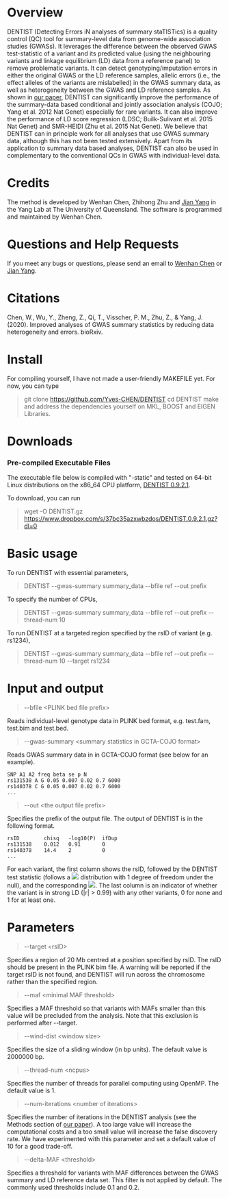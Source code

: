 # Overview
DENTIST (Detecting Errors iN analyses of summary staTISTics) is a quality control (QC) tool for summary-level data from genome-wide association studies (GWASs). It leverages the difference between the observed GWAS test-statistic of a variant and its predicted value (using the neighbouring variants and linkage equilibrium (LD) data from a reference panel) to remove problematic variants. It can detect genotyping/imputation errors in either the original GWAS or the LD reference samples, allelic errors (i.e., the effect alleles of the variants are mislabelled) in the GWAS summary data, as well as heterogeneity between the GWAS and LD reference samples. As shown in [our paper](#Citations), DENTIST can significantly improve the performance of the summary-data based conditional and jointly association analysis (COJO; Yang et al. 2012 Nat Genet) especially for rare variants. It can also improve the performance of LD score regression (LDSC; Builk-Sulivant et al. 2015 Nat Genet) and SMR-HEIDI (Zhu et al. 2015 Nat Genet). We believe that DENTIST can in principle work for all analyses that use GWAS summary data, although this has not been tested extensively. Apart from its application to summary data based analyses, DENTIST can also  be used in complementary to the conventional QCs in GWAS with individual-level data.

# Credits
The method is developed by Wenhan Chen, Zhihong Zhu and [Jian Yang](https://publons.com/researcher/2848531/jian-yang/) in the Yang Lab at The University of Queensland. The software is programmed and maintained by Wenhan Chen.

# Questions and Help Requests
If you meet any bugs or questions, please send an email to [Wenhan Chen](mailto:uqwche11@uq.edu.au) or [Jian Yang](mailto:jian.yang.qt@gmail.com).

# Citations
Chen, W., Wu, Y., Zheng, Z., Qi, T., Visscher, P. M., Zhu, Z., & Yang, J. (2020). Improved analyses of GWAS summary statistics by reducing data heterogeneity and errors. bioRxiv.


# Install
For compiling yourself, I have not made a user-friendly MAKEFILE yet. For now, you can type
> git clone https://github.com/Yves-CHEN/DENTIST
> cd DENTIST
> make
and address the dependencies yourself on MKL, BOOST and EIGEN Libraries.


# Downloads
### Pre-compiled Executable Files 
The executable file below is compiled with "-static" and tested on 64-bit Linux distributions on the x86_64 CPU platform,
[DENTIST  0.9.2.1](https://www.dropbox.com/s/37bc35azxwbzdos/DENTIST.0.9.2.1.gz?dl=0).

To download, you can run
> wget -O DENTIST.gz https://www.dropbox.com/s/37bc35azxwbzdos/DENTIST.0.9.2.1.gz?dl=0


# Basic usage
To run DENTIST with essential parameters,
> DENTIST --gwas-summary summary_data --bfile ref --out prefix

To specify the number of CPUs,
> DENTIST --gwas-summary summary_data --bfile ref --out prefix --thread-num 10

To run DENTIST at a targeted region specified by the rsID of variant (e.g. rs1234),
>DENTIST --gwas-summary summary_data --bfile ref --out prefix --thread-num 10 --target rs1234


# Input and output

> \-\-bfile \<PLINK bed file prefix\>

Reads individual-level genotype data in PLINK bed format, e.g. test.fam, test.bim and test.bed.

> \-\-gwas-summary \<summary statistics in GCTA-COJO format\>

Reads GWAS summary data in in GCTA-COJO format (see below for an example).
```
SNP A1 A2 freq beta se p N
rs131538 A G 0.05 0.007 0.02 0.7 6000
rs140378 C G 0.05 0.007 0.02 0.7 6000
...
```
> \-\-out \<the output file prefix\>

Specifies the prefix of the output file. The output of DENTIST is in the following format.
```
rsID        chisq   -log10(P)  ifDup
rs131538    0.012   0.91       0
rs140378    14.4    2          0
...
```
For each variant, the first column shows the rsID, followed by the DENTIST test statistic (follows a <img src="https://render.githubusercontent.com/render/math?math=\chi^2"> distribution with 1 degree of freedom under the null), and the corresponding <img src="https://render.githubusercontent.com/render/math?math=-log_{10}(p-value)">. The last column is an indicator of whether the variant is in strong LD (|r| > 0.99) with any other variants, 0 for none and 1 for at least one.


# Parameters
> \-\-target \<rsID\>

Specifies a region of 20 Mb centred at a position specified by rsID. The rsID should be present in the PLINK bim file. A warning will be reported if the target rsID is not found, and DENTIST will run across the chromosome rather than the specified region.

> \-\-maf \<minimal MAF threshold\>

Specifies a MAF threshold so that variants with MAFs smaller than this value will be precluded from the analysis. Note that this exclusion is performed after --target.

> \-\-wind-dist \<window size\>

Specifies the size of a sliding window (in bp units). The default value is 2000000 bp.
> \-\-thread-num \<ncpus\>

Specifies the number of threads for parallel computing using OpenMP. The default value is 1.

> \-\-num-iterations \<number of iterations\>

Specifies the number of iterations in the DENTIST analysis (see the Methods section of [our paper](#Citations)). A too large value will increase the computational costs and a too small value will increase the false discovery rate. We have experimented with this parameter and set a default value of 10 for a good trade-off.

> \-\-delta-MAF \<threshold\>

Specifies a threshold for variants with MAF differences between the GWAS summary and LD reference data set. This filter is not applied by default. The commonly used thresholds include 0.1 and 0.2.


